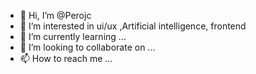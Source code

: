 - 👋 Hi, I’m @Perojc
- 👀 I’m interested in ui/ux ,Artificial intelligence, frontend
- 🌱 I’m currently learning ...
- 💞️ I’m looking to collaborate on ...
- 📫 How to reach me ...

<!---
Perojc/Perojc is a ✨ special ✨ repository because its `README.md` (this file) appears on your GitHub profile.
You can click the Preview link to take a look at your changes.
--->
